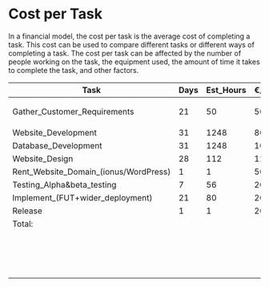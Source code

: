 # Cost per Task

In a financial model, the cost per task is the average cost of completing a task. This cost can be used to compare different tasks or different ways of completing a task. The cost per task can be affected by the number of people working on the task, the equipment used, the amount of time it takes to complete the task, and other factors.



&#x20;

| Task                                     | Days | Est\_Hours | €/Hr              | Subtotal |                               |                                  |
| ---------------------------------------- | ---- | ---------- | ----------------- | -------- | ----------------------------- | -------------------------------- |
| Gather\_Customer\_Requirements           | 21   | 50         | <p>50</p><p> </p> | 2500     |                               |                                  |
| Website\_Development                     | 31   | 1248       | 80                | 99,840   |                               |                                  |
| Database\_Development                    | 31   | 1248       | 100               | 124,800  |                               |                                  |
| Website\_Design                          | 28   | 112        | 120               | 13,440   |                               |                                  |
| Rent\_Website\_Domain\_(ionus/WordPress) | 1    | 1          | 50                | 50       |                               |                                  |
| Testing\_Alpha\&beta\_testing            | 7    | 56         | 20                | 1,120    |                               |                                  |
| Implement\_(FUT+wider\_deployment)       | 21   | 80         | 20                | 1,600    |                               |                                  |
| Release                                  | 1    | 1          | 20                | 20       |                               |                                  |
| Total:                                   |      |            |                   | 242,370  |                               |                                  |
|                                          |      |            |                   |          | <p>Contingency%20</p><p> </p> | <p>GRAND_TOTAL</p><p>290,844</p> |

